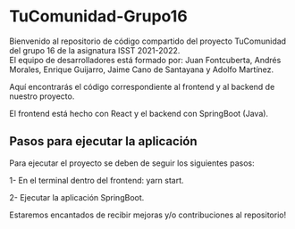 # TuComunidad-Grupo16
Bienvenido al repositorio de código compartido del proyecto TuComunidad del grupo 16 de la asignatura ISST 2021-2022.  
El equipo de desarrolladores está formado por: Juan Fontcuberta, Andrés Morales, Enrique Guijarro, Jaime Cano de Santayana y Adolfo Martínez.

Aquí encontrarás el código correspondiente al frontend y al backend de nuestro proyecto.  

El frontend está hecho con React y el backend con SpringBoot (Java).

## Pasos para ejecutar la aplicación
Para ejecutar el proyecto se deben de seguir los siguientes pasos:  

1- En el terminal dentro del frontend: yarn start.  

2- Ejecutar la aplicación SpringBoot.

Estaremos encantados de recibir mejoras y/o contribuciones al repositorio!
